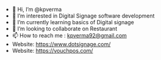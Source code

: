 - 👋 Hi, I’m @kpverma
- 👀 I’m interested in Digital Signage software development
- 🌱 I’m currently learning basics of Digital signage
- 💞️ I’m looking to collaborate on Restaurant
- 📫 How to reach me : kpverma92@gmail.com
- Website: https://www.dotsignage.com/
- Website: https://vouchpos.com/


<!---
kpverma/kpverma is a ✨ special ✨ repository because its `README.md` (this file) appears on your GitHub profile.
You can click the Preview link to take a look at your changes.
--->
